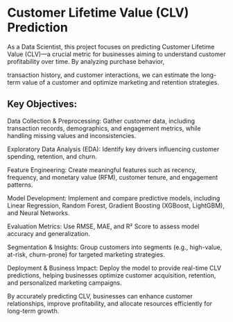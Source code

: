 # Customer Lifetime Value (CLV) Prediction
As a Data Scientist, this project focuses on predicting Customer Lifetime Value (CLV)—a crucial metric for businesses aiming to understand customer profitability over time. By analyzing purchase behavior, 

transaction history, and customer interactions, we can estimate the long-term value of a customer and optimize marketing and retention strategies.

## Key Objectives:

Data Collection & Preprocessing: Gather customer data, including transaction records, demographics, and engagement metrics, while handling missing values and inconsistencies.

Exploratory Data Analysis (EDA): Identify key drivers influencing customer spending, retention, and churn.

Feature Engineering: Create meaningful features such as recency, frequency, and monetary value (RFM), customer tenure, and engagement patterns.

Model Development: Implement and compare predictive models, including Linear Regression, Random Forest, Gradient Boosting (XGBoost, LightGBM), and Neural Networks.

Evaluation Metrics: Use RMSE, MAE, and R² Score to assess model accuracy and generalization.

Segmentation & Insights: Group customers into segments (e.g., high-value, at-risk, churn-prone) for targeted marketing strategies.

Deployment & Business Impact: Deploy the model to provide real-time CLV predictions, helping businesses optimize customer acquisition, retention, and personalized marketing campaigns.

By accurately predicting CLV, businesses can enhance customer relationships, improve profitability, and allocate resources efficiently for long-term growth.
